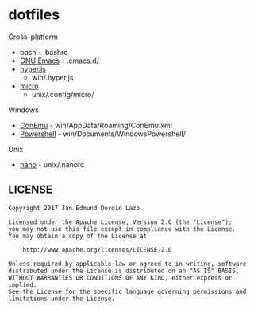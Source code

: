 # dotfiles

Cross-platform
- bash - .bashrc
- [GNU Emacs][emacs-site] - .emacs.d/
- [hyper.js][hyper-github]
    - win/.hyper.js
- [micro][micro-github]
    - unix/.config/micro/

Windows
- [ConEmu][conemu-github] - win/AppData/Roaming/ConEmu.xml
- [Powershell][powershell-github] - win/Documents/WindowsPowershell/

Unix
- [nano][nano-site] - unix/.nanorc

## LICENSE

```
Copyright 2017 Jan Edmund Doroin Lazo

Licensed under the Apache License, Version 2.0 (the "License");
you may not use this file except in compliance with the License.
You may obtain a copy of the License at

    http://www.apache.org/licenses/LICENSE-2.0

Unless required by applicable law or agreed to in writing, software
distributed under the License is distributed on an "AS IS" BASIS,
WITHOUT WARRANTIES OR CONDITIONS OF ANY KIND, either express or implied.
See the License for the specific language governing permissions and
limitations under the License.
```

[nano-site]: https://www.nano-editor.org/
[micro-github]: https://github.com/zyedidia/micro
[conemu-github]: https://github.com/Maximus5/ConEmu
[emacs-site]: https://www.gnu.org/software/emacs/
[powershell-github]:  https://github.com/PowerShell/PowerShell
[hyper-github]: https://github.com/zeit/hyper
